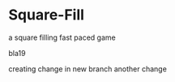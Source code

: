 # Square-Fill
a square filling fast paced game

bla19


creating change in new branch
another change
